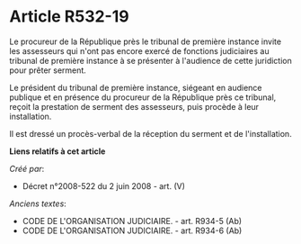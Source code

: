 # Article R532-19

Le procureur de la République près le tribunal de première instance invite les assesseurs qui n'ont pas encore exercé de
fonctions judiciaires au tribunal de première instance à se présenter à l'audience de cette juridiction pour prêter serment.

Le président du tribunal de première instance, siégeant en audience publique et en présence du procureur de la République
près ce tribunal, reçoit la prestation de serment des assesseurs, puis procède à leur installation.

Il est dressé un procès-verbal de la réception du serment et de l'installation.

**Liens relatifs à cet article**

_Créé par_:

  - Décret n°2008-522 du 2 juin 2008 - art. (V)

_Anciens textes_:

  - CODE DE L'ORGANISATION JUDICIAIRE. - art. R934-5 (Ab)
  - CODE DE L'ORGANISATION JUDICIAIRE. - art. R934-6 (Ab)
